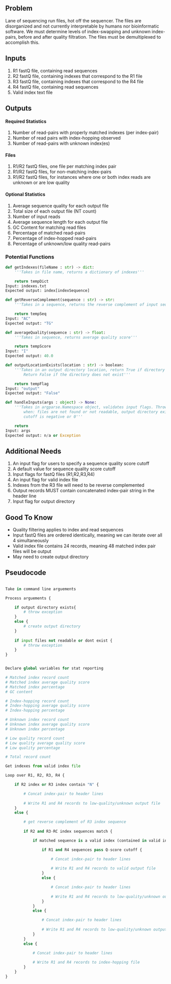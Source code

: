## Problem

Lane of sequencing run files, hot off the sequencer. The files are disorganized and not currently interpretable 
by humans nor bioinformatic software. We must determine levels of index-swapping and unknown index-pairs, 
before and after quality filtration. The files must be demultiplexed to accomplish this. 

## Inputs

1. R1 fastQ file, containing read sequences 
2. R2 fastQ file, containing indexes that correspond to the R1 file
3. R3 fastQ file, containing indexes that correspond to the R4 file
4. R4 fastQ file, containing read sequences 
5. Valid index text file

## Outputs 

#### Required Statistics 

1. Number of read-pairs with properly matched indexes (per index-pair)
2. Number of read pairs with index-hopping observed
3. Number of read-pairs with unknown index(es)

#### Files

1. R1/R2 fastQ files, one file per matching index pair
2. R1/R2 fastQ files, for non-matching index-pairs
3. R1/R2 fastQ files, for instances where one or both index reads are unknown or are low quality

#### Optional Statistics

1. Average sequence quality for each output file
2. Total size of each output file (NT count)
3. Number of input reads
4. Average sequence length for each output file
5. GC Content for matching read files
6. Percentage of matched read-pairs
7. Percentage of index-hopped read-pairs
8. Percentage of unknown/low quality read-pairs

### Potential Functions

```python
def getIndexes(fileName : str) -> dict:
	'''Takes in file name, returns a dictionary of indexes'''

	return tempDict
Input: indexes.txt
Expected output: index[indexSequence]
```

```python
def getReverseComplement(sequence : str) -> str:
	'''Takes in a sequence, returns the reverse complement of input sequence'''

	return tempSeq
Input: "AC"
Expected output: "TG"
```

```python
def averageQuality(sequence : str) -> float:
	'''Takes in sequence, returns average quality score'''

	return tempScore
Input: "I"
Expected output: 40.0
```

```python
def outputLocationExists(location : str) -> boolean:
	'''Takes in an output directory location, return True if directory exists.
		Return False if the directory does not exist'''

	return tempFlag
Input: "output"
Expected output: "False"
```

```python
def handleInputs(args : object) -> None:
	'''Takes in argparse.Namespace object, validates input flags. Throws execptions
		when: files are not found or not readable, output directory exists, Q-score
		cutoff is negative or 0'''

	return
Input: args
Expected output: n/a or Exception
```
## Additional Needs

1. An input flag for users to specify a sequence quality score cutoff
2. A default value for sequence quality score cutoff
3. Input flags for fastQ files (R1,R2,R3,R4)
4. An input flag for valid index file
5. Indexes from the R3 file will need to be reverse complemented
6. Output records MUST contain concatenated index-pair string in the header line
7. Input flag for output directory

## Good To Know

- Quality filtering applies to index and read sequences
- Input fastQ files are ordered identically, meaning we can iterate over all 4 simultaneously 
- Valid index file contains 24 records, meaning 48 matched index pair files will be output
- May need to create output directory

## Pseudocode

```python

Take in command line arguements 

Process arguements {

	if output directory exists{
		# throw exception
	}
	else { 
		# create output directory
	}
		
	if input files not readable or dont exist {
		# throw exception
	}
}


Declare global variables for stat reporting 

# Matched index record count
# Matched index average quality score
# Matched index percentage
# GC content

# Index-hopping record count
# Index-hopping average quality score
# Index-hopping percentage

# Unknown index record count
# Unknown index average quality score
# Unknown index percentage

# Low quality record count
# Low quality average quality score
# Low quality percentage

# Total record count 

Get indexes from valid index file

Loop over R1, R2, R3, R4 {

	if R2 index or R3 index contain "N" {

		# Concat index-pair to header lines
		
		# Write R1 and R4 records to low-quality/unknown output file
	}
	else {

		# get reverse complement of R3 index sequence
		
		if R2 and R3-RC index sequences match {

			if matched sequence is a valid index (contained in valid index file) {

				if R1 and R4 sequences pass Q-score cutoff {

					# Concat index-pair to header lines
					
					# Write R1 and R4 records to valid output file
				}
				else {

					# Concat index-pair to header lines
					
					# Write R1 and R4 records to low-quality/unknown output file
				}
			}		
			else {

				# Concat index-pair to header lines
				
				# Write R1 and R4 records to low-quality/unknown output file
			}	
		}
		else {

			# Concat index-pair to header lines
			
			# Write R1 and R4 records to index-hopping file
		}
	}
}

```
